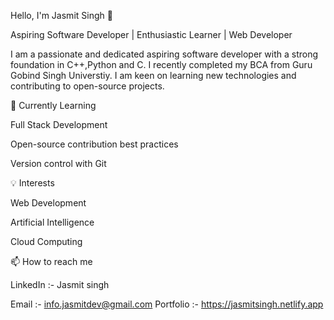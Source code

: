 


Hello, I'm Jasmit Singh 👋

Aspiring Software Developer | Enthusiastic Learner | Web Developer

I am a passionate and dedicated aspiring software developer with a strong foundation in C++,Python and C. I recently completed my 
BCA from Guru Gobind Singh Universtiy. I am keen on learning new technologies and contributing to open-source projects.


🌱 Currently Learning

Full Stack Development 

Open-source contribution best practices

Version control with Git


💡 Interests

Web Development

Artificial Intelligence

Cloud Computing

📫 How to reach me

 LinkedIn :- Jasmit singh

Email :- info.jasmitdev@gmail.com
Portfolio :- https://jasmitsingh.netlify.app

